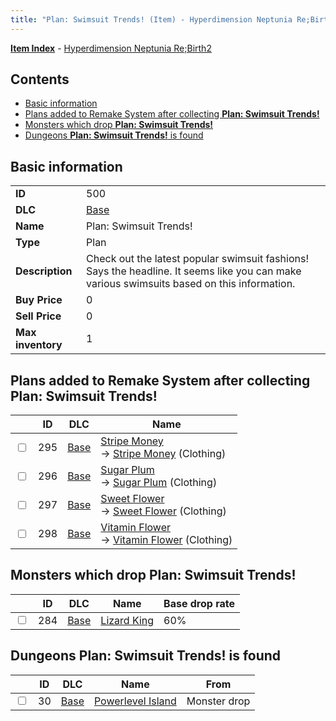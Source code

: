 ```yaml
---
title: "Plan: Swimsuit Trends! (Item) - Hyperdimension Neptunia Re;Birth2"
---
```


[**Item Index**](/neptunia/rb2/item/index.html) - [Hyperdimension Neptunia Re;Birth2](/neptunia/rb2)

## Contents

- [Basic information](#basic-information)
- [Plans added to Remake System after collecting **Plan: Swimsuit Trends!**](#plans-added-to-remake-system-after-collecting-plan-swimsuit-trends)
- [Monsters which drop **Plan: Swimsuit Trends!**](#monsters-which-drop-plan-swimsuit-trends)
- [Dungeons **Plan: Swimsuit Trends!** is found](#dungeons-plan-swimsuit-trends-is-found)

## Basic information

|   |   |
| -- | -- |
| **ID** | 500 |
| **DLC** | [Base](/neptunia/rb2/dlc/0-base.html) |
| **Name** | Plan: Swimsuit Trends! |
| **Type** | Plan |
| **Description** | Check out the latest popular swimsuit fashions! Says the headline. It seems like you can make various swimsuits based on this information. |
| **Buy Price** | 0 |
| **Sell Price** | 0 |
| **Max inventory** | 1 |

## Plans added to Remake System after collecting **Plan: Swimsuit Trends!**

|    | ID | DLC | Name |
| -- | -- | --- | ---- |
| <input type="checkbox" id="rb2-remake-0-295" class="trackbox" /> | 295 | [Base](/neptunia/rb2/dlc/0-base.html) | [Stripe Money](/neptunia/rb2/remake/0-295-stripe-money.html)<br />→ [Stripe Money](/neptunia/rb2/item/0-1907-stripe-money.html) (Clothing) |
| <input type="checkbox" id="rb2-remake-0-296" class="trackbox" /> | 296 | [Base](/neptunia/rb2/dlc/0-base.html) | [Sugar Plum](/neptunia/rb2/remake/0-296-sugar-plum.html)<br />→ [Sugar Plum](/neptunia/rb2/item/0-1914-sugar-plum.html) (Clothing) |
| <input type="checkbox" id="rb2-remake-0-297" class="trackbox" /> | 297 | [Base](/neptunia/rb2/dlc/0-base.html) | [Sweet Flower](/neptunia/rb2/remake/0-297-sweet-flower.html)<br />→ [Sweet Flower](/neptunia/rb2/item/0-1921-sweet-flower.html) (Clothing) |
| <input type="checkbox" id="rb2-remake-0-298" class="trackbox" /> | 298 | [Base](/neptunia/rb2/dlc/0-base.html) | [Vitamin Flower](/neptunia/rb2/remake/0-298-vitamin-flower.html)<br />→ [Vitamin Flower](/neptunia/rb2/item/0-1928-vitamin-flower.html) (Clothing) |

## Monsters which drop **Plan: Swimsuit Trends!**

|    | ID | DLC | Name | Base drop rate |
| -- | -- | --- | ---- | -------------- |
| <input type="checkbox" id="rb2-monster-0-284" class="trackbox" /> | 284 | [Base](/neptunia/rb2/dlc/0-base.html) | [Lizard King](/neptunia/rb2/monster/0-284-lizard-king.html) | 60% |

## Dungeons **Plan: Swimsuit Trends!** is found

|    | ID | DLC | Name | From |
| -- | -- | --- | ---- | ---- |
| <input type="checkbox" id="rb2-dungeon-0-30" class="trackbox" /> | 30 | [Base](/neptunia/rb2/dlc/0-base.html) | [Powerlevel Island](/neptunia/rb2/dungeon/0-30-powerlevel-island.html) | Monster drop |